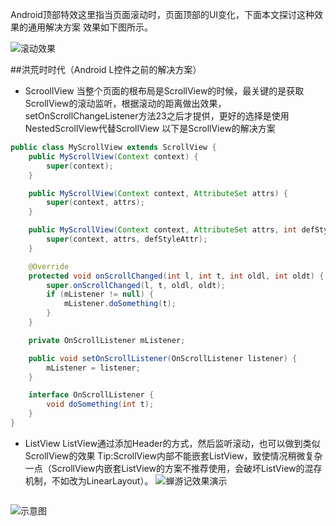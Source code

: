 Android顶部特效这里指当页面滚动时，页面顶部的UI变化，下面本文探讨这种效果的通用解决方案   效果如下图所示。

![滚动效果](http://upload-images.jianshu.io/upload_images/186157-3ebabd7564a4d264?imageMogr2/auto-orient/strip)

##洪荒时时代（Android L控件之前的解决方案）
+ ScroollView
当整个页面的根布局是ScrollView的时候，最关键的是获取ScrollView的滚动监听，根据滚动的距离做出效果，setOnScrollChangeListener方法23之后才提供，更好的选择是使用NestedScrollView代替ScrollView
以下是ScrollView的解决方案
```java
public class MyScrollView extends ScrollView {
    public MyScrollView(Context context) {
        super(context);
    }

    public MyScrollView(Context context, AttributeSet attrs) {
        super(context, attrs);
    }

    public MyScrollView(Context context, AttributeSet attrs, int defStyleAttr) {
        super(context, attrs, defStyleAttr);
    }

    @Override
    protected void onScrollChanged(int l, int t, int oldl, int oldt) {
        super.onScrollChanged(l, t, oldl, oldt);
        if (mListener != null) {
            mListener.doSomething(t);
        }
    }

    private OnScrollListener mListener;

    public void setOnScrollListener(OnScrollListener listener) {
        mListener = listener;
    }

    interface OnScrollListener {
        void doSomething(int t);
    }
}
```
+ ListView
ListView通过添加Header的方式，然后监听滚动，也可以做到类似ScrollView的效果
Tip:ScrollView内部不能嵌套ListView，致使情况稍微复杂一点（ScrollView内嵌套ListView的方案不推荐使用，会破坏ListView的混存机制，不如改为LinearLayout）。
![蝉游记效果演示](./ezgif.com-video-to-gif.gif)

```xml

```

![示意图](http://upload-images.jianshu.io/upload_images/163855-7c1918caa208982c.png)





